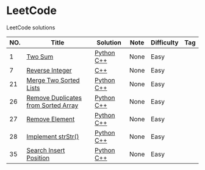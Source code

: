 # LeetCode
LeetCode solutions 

|NO.|Title|Solution|Note|Difficulty|Tag|
|---|-----|--------|----|----------|---|
|1|[Two Sum](https://leetcode.com/problems/two-sum)|[Python](001.%20Two%20Sum/solution.py)  [C++](001.%20Two%20Sum/solution.cpp)|None|Easy||
|7|[Reverse Integer](https://leetcode.com/problems/reverse-integer)|[C++](007.%20Reverse%20Integer/solution.cpp)|None|Easy||
|21|[Merge Two Sorted Lists](https://leetcode.com/problems/merge-two-sorted-lists)|[Python](021.%20Merge%20Two%20Sorted%20Lists/solution.py)  [C++](021.%20Merge%20Two%20Sorted%20Lists/solution.cpp)|None|Easy||
|26|[Remove Duplicates from Sorted Array](https://leetcode.com/problems/remove-duplicates-from-sorted-array)|[Python](026.%20Remove%20Duplicates%20from%20Sorted%20Array/solution.py)  [C++](026.%20Remove%20Duplicates%20from%20Sorted%20Array/solution.cpp)|None|Easy||
|27|[Remove Element](https://leetcode.com/problems/remove-element)|[Python](027.%20Remove%20Element/solution.py)  [C++](027.%20Remove%20Element/solution.cpp)|None|Easy||
|28|[Implement strStr()](https://leetcode.com/problems/implement-strstr)|[Python](028.%20Implement%20strStr()/solution.py)  [C++](028.%20Implement%20strStr()/solution.cpp)|None|Easy||
|35|[Search Insert Position](https://leetcode.com/problems/search-insert-position)|[Python](035.%20Search%20Insert%20Position/solution.py)  [C++](035.%20Search%20Insert%20Position/solution.cpp)|None|Easy||